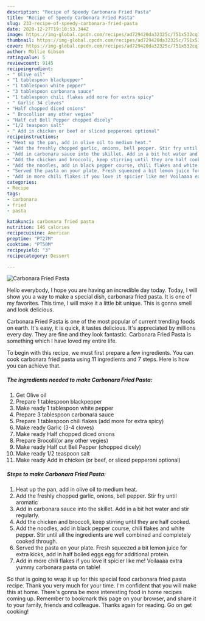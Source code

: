 ```yaml
---
description: "Recipe of Speedy Carbonara Fried Pasta"
title: "Recipe of Speedy Carbonara Fried Pasta"
slug: 233-recipe-of-speedy-carbonara-fried-pasta
date: 2020-12-27T19:10:53.344Z
image: https://img-global.cpcdn.com/recipes/ad729420da32325c/751x532cq70/carbonara-fried-pasta-recipe-main-photo.jpg
thumbnail: https://img-global.cpcdn.com/recipes/ad729420da32325c/751x532cq70/carbonara-fried-pasta-recipe-main-photo.jpg
cover: https://img-global.cpcdn.com/recipes/ad729420da32325c/751x532cq70/carbonara-fried-pasta-recipe-main-photo.jpg
author: Mollie Gibson
ratingvalue: 5
reviewcount: 9145
recipeingredient:
- " Olive oil"
- "1 tablespoon blackpepper"
- "1 tablespoon white pepper"
- "3 tablespoon carbonara sauce"
- "1 tablespoon chili flakes add more for extra spicy"
- " Garlic 34 cloves"
- "Half chopped diced onions"
- " Brocollior any other vegies"
- "Half cut Bell Pepper chopped dicely"
- "1/2 teaspoon salt"
- " Add in chicken or beef or sliced pepperoni optional"
recipeinstructions:
- "Heat up the pan, add in olive oil to medium heat."
- "Add the freshly chopped garlic, onions, bell pepper. Stir fry until aromatic"
- "Add in carbonara sauce into the skillet. Add in a bit hot water and stir regularly."
- "Add the chicken and broccoli, keep stirring until they are half cooked."
- "Add the noodles, add in black pepper course, chili flakes and white pepper. Stir until all the ingredients are well combined and completely cooked through."
- "Served the pasta on your plate. Fresh squeezed a bit lemon juice for extra kicks, add in half boiled eggs egg for additional protein."
- "Add in more chili flakes if you love it spicier like me! Voilaaaa extra yummy carbonara pasta on table!"
categories:
- Recipe
tags:
- carbonara
- fried
- pasta

katakunci: carbonara fried pasta 
nutrition: 146 calories
recipecuisine: American
preptime: "PT27M"
cooktime: "PT50M"
recipeyield: "3"
recipecategory: Dessert

---
```



![Carbonara Fried Pasta](https://img-global.cpcdn.com/recipes/ad729420da32325c/751x532cq70/carbonara-fried-pasta-recipe-main-photo.jpg)

Hello everybody, I hope you are having an incredible day today. Today, I will show you a way to make a special dish, carbonara fried pasta. It is one of my favorites. This time, I will make it a little bit unique. This is gonna smell and look delicious.



Carbonara Fried Pasta is one of the most popular of current trending foods on earth. It's easy, it is quick, it tastes delicious. It's appreciated by millions every day. They are fine and they look fantastic. Carbonara Fried Pasta is something which I have loved my entire life.


To begin with this recipe, we must first prepare a few ingredients. You can cook carbonara fried pasta using 11 ingredients and 7 steps. Here is how you can achieve that.

<!--inarticleads1-->

##### The ingredients needed to make Carbonara Fried Pasta:

1. Get  Olive oil
1. Prepare 1 tablespoon blackpepper
1. Make ready 1 tablespoon white pepper
1. Prepare 3 tablespoon carbonara sauce
1. Prepare 1 tablespoon chili flakes (add more for extra spicy)
1. Make ready  Garlic (3-4 cloves)
1. Make ready Half chopped diced onions
1. Prepare  Brocolli(or any other vegies)
1. Make ready Half cut Bell Pepper (chopped dicely)
1. Make ready 1/2 teaspoon salt
1. Make ready  Add in chicken (or beef, or sliced pepperoni optional)




<!--inarticleads2-->

##### Steps to make Carbonara Fried Pasta:

1. Heat up the pan, add in olive oil to medium heat.
1. Add the freshly chopped garlic, onions, bell pepper. Stir fry until aromatic
1. Add in carbonara sauce into the skillet. Add in a bit hot water and stir regularly.
1. Add the chicken and broccoli, keep stirring until they are half cooked.
1. Add the noodles, add in black pepper course, chili flakes and white pepper. Stir until all the ingredients are well combined and completely cooked through.
1. Served the pasta on your plate. Fresh squeezed a bit lemon juice for extra kicks, add in half boiled eggs egg for additional protein.
1. Add in more chili flakes if you love it spicier like me! Voilaaaa extra yummy carbonara pasta on table!




So that is going to wrap it up for this special food carbonara fried pasta recipe. Thank you very much for your time. I'm confident that you will make this at home. There's gonna be more interesting food in home recipes coming up. Remember to bookmark this page on your browser, and share it to your family, friends and colleague. Thanks again for reading. Go on get cooking!

